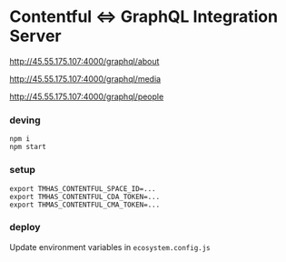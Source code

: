 # Contentful <=> GraphQL Integration Server

http://45.55.175.107:4000/graphql/about

http://45.55.175.107:4000/graphql/media

http://45.55.175.107:4000/graphql/people

### deving

```
npm i 
npm start
```

### setup

```
export TMHAS_CONTENTFUL_SPACE_ID=...
export TMHAS_CONTENTFUL_CDA_TOKEN=...
export THMAS_CONTENTFUL_CMA_TOKEN=...
```

### deploy

Update environment variables in `ecosystem.config.js`